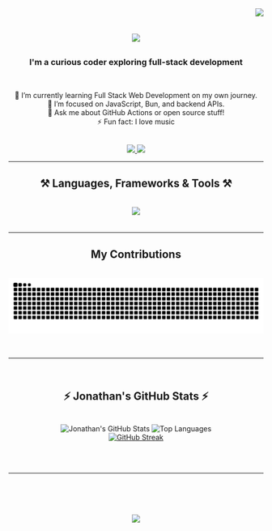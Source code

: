 <img align="right" src="https://visitor-badge.laobi.icu/badge?page_id=badtzmaruu.badtzmaruu&format=true"/>

<h1 align="center">
    <img src="https://readme-typing-svg.herokuapp.com/?font=Righteous&size=35&center=true&vCenter=true&width=500&height=70&color=280137&duration=4000&lines=Hi+There!+👋;+I'm+Jonathan+Joubert!;" />
</h1>

<h3 align="center">I'm a curious coder exploring full-stack development</h3>

<br/>

<div align="center">

🔭 I’m currently learning Full Stack Web Development on my own journey.  
🌱 I’m focused on JavaScript, Bun, and backend APIs.  
💬 Ask me about GitHub Actions or open source stuff!  
⚡ Fun fact: I love music

</div>

<br/>

<div align="center"> 
  <a href="mailto:rjoubert@fibco.co.za">
    <img src="https://img.shields.io/badge/Gmail-333333?style=for-the-badge&logo=gmail&logoColor=red" />
  </a>
  <a href="https://www.linkedin.com/in/jr-joubert/" target="_blank">
    <img src="https://img.shields.io/badge/LinkedIn-0077B5?style=for-the-badge&logo=linkedin&logoColor=white" target="_blank" />
  </a>
</div>

<hr/>

<h2 align="center">⚒️ Languages, Frameworks & Tools ⚒️</h2>
<br/>
<div align="center">
  <img src="https://skillicons.dev/icons?i=html,css,js,react,nodejs,bun,tailwind,bootstrap,python,cs,java,mongodb,mysql,git,github,linux,vscode,codium" /><br>
</div>

<br/>
<hr/>

<div align="center">
  <h2>My Contributions</h2>
  <br>
  <img alt="snake eating my contributions" src="https://github.com/YiBbz/YiBbz/blob/output/github-contribution-grid-snake.svg" />
</div>

<br/><hr/><br/>

<h2 align="center">⚡ Jonathan's GitHub Stats ⚡</h2>
<br>
<div align="center">
    <img src="https://github-readme-stats.vercel.app/api?username=badtzmaruu&show_icons=true&theme=gruvbox&rank_icon=github&border_radius=10" alt="Jonathan's GitHub Stats" width="400" />
    <img src="https://github-readme-stats.vercel.app/api/top-langs/?username=badtzmaruu&layout=compact&theme=gruvbox&border_radius=10" alt="Top Languages" width="340" />   
<br>
    <a href="https://git.io/streak-stats"><img src="https://github-readme-streak-stats.herokuapp.com?user=badtzmaruu&theme=gruvbox" alt="GitHub Streak" /></a>
</div>
 

<br/><br/>
<hr/>
<br/>

<h1 align="center">
    <img src="https://readme-typing-svg.herokuapp.com/?font=Righteous&size=35&center=true&vCenter=true&width=500&height=70&color=280137&duration=4000&lines=Thank+You!;For+Visiting+My+Profile!;" />
</h1>

<br/>
